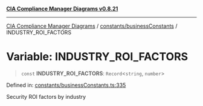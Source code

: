 [**CIA Compliance Manager Diagrams v0.8.21**](../../../README.md)

***

[CIA Compliance Manager Diagrams](../../../modules.md) / [constants/businessConstants](../README.md) / INDUSTRY\_ROI\_FACTORS

# Variable: INDUSTRY\_ROI\_FACTORS

> `const` **INDUSTRY\_ROI\_FACTORS**: `Record`\<`string`, `number`\>

Defined in: [constants/businessConstants.ts:335](https://github.com/Hack23/cia-compliance-manager/blob/689e67e40bb6afe811128d672a0d7dd5fcbdaea5/src/constants/businessConstants.ts#L335)

Security ROI factors by industry
